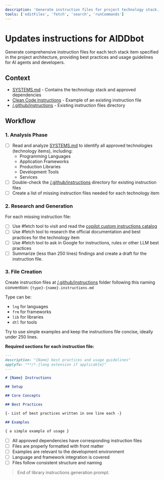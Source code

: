 ```yaml
---
description: 'Generate instruction files for project technology stack.'
tools: ['editFiles', 'fetch', 'search', 'runCommands']
---
```


# Updates instructions for AIDDbot

Generate comprehensive instruction files for each tech stack item specified in the project architecture, providing best practices and usage guidelines for AI agents and developers.

## Context

- [SYSTEMS.md](/docs/SYSTEMS.md) - Contains the technology stack and approved dependencies
- [Clean Code Instructions](../instructions/gid-clean-code.instructions.md) - Example of an existing instruction file
- [/.github/instructions](../instructions) - Existing instruction files directory

## Workflow

### 1. Analysis Phase

- [ ] Read and analyze [SYSTEMS.md](/docs/SYSTEMS.md) to identify all approved technologies (technology items), including:
  - Programming Languages
  - Application Frameworks
  - Production Libraries
  - Development Tools
  - Services
- [ ] Double-check the [/.github/instructions](../instructions) directory for existing instruction files
- [ ] Create a list of missing instruction files needed for each technology item

### 2. Research and Generation

For each missing instruction file:

- [ ] Use #fetch tool to visit and read the [copilot custom instructions catalog](https://github.com/github/awesome-copilot?tab=readme-ov-file#-custom-instructions)
- [ ] Use #fetch tool to research the official documentation and best practices for the technology item
- [ ] Use #fetch tool to ask in Google for instructions, rules or other LLM best practices
- [ ] Summarize (less than 250 lines) findings and create a draft for the instruction file.

### 3. File Creation

Create instruction files at [/.github/instructions](../instructions) folder following this naming convention: `{type}-{name}.instructions.md`

Type can be:
- `lng` for languages
- `frm` for frameworks
- `lib` for libraries
- `dtl` for tools

Try to use simple examples and keep the instructions file concise, ideally under 250 lines.

**Required sections for each instruction file:**

```markdown
---
description: "{Name} best practices and usage guidelines"
applyTo: "**/*.{lang extension if applicable}"
---

# {Name} Instructions

## Setup

## Core Concepts

## Best Practices

{- List of best practices written in one line each -}

## Examples

{ a simple example of usage }

```

- [ ] All approved dependencies have corresponding instruction files
- [ ] Files are properly formatted with front matter
- [ ] Examples are relevant to the development environment
- [ ] Language and framework integration is covered
- [ ] Files follow consistent structure and naming

> End of library instructions generation prompt.
